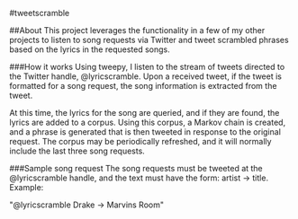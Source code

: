 #tweetscramble

##About
This project leverages the functionality in a few of my other projects to listen to
song requests via Twitter and tweet scrambled phrases based on the lyrics in the
requested songs.

###How it works
Using tweepy, I listen to the stream of tweets directed to the Twitter
handle, @lyricscramble. Upon a received tweet, if the tweet is formatted for a song
request, the song information is extracted from the tweet.

At this time, the lyrics for the song are queried, and if they are found, the lyrics
are added to a corpus. Using this corpus, a Markov chain is created, and a phrase
is generated that is then tweeted in response to the original request. The corpus
may be periodically refreshed, and it will normally include the last three song requests.

###Sample song request
The song requests must be tweeted at the @lyricscramble handle, and the text must have the
form: artist -> title. Example:

"@lyricscramble Drake -> Marvins Room"

